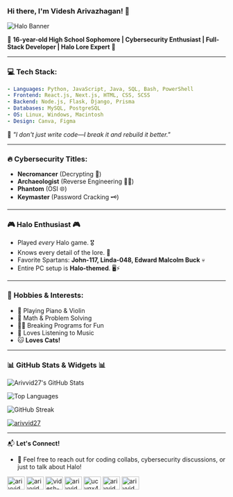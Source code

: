 ### Hi there, I'm Videsh Arivazhagan! 👋

![Halo Banner](https://media2.giphy.com/media/v1.Y2lkPTc5MGI3NjExOTNmeXhsbnZpbTgwNWV2MXN2Zndhdnk5eDFvajU5dGJianAzbzllbCZlcD12MV9pbnRlcm5hbF9naWZfYnlfaWQmY3Q9Zw/lB4gMQYzc698mjsX0M/giphy.gif)

🚀 **16-year-old High School Sophomore | Cybersecurity Enthusiast | Full-Stack Developer | Halo Lore Expert** 🚀

---

### 💻 **Tech Stack:**

```yaml
- Languages: Python, JavaScript, Java, SQL, Bash, PowerShell
- Frontend: React.js, Next.js, HTML, CSS, SCSS
- Backend: Node.js, Flask, Django, Prisma
- Databases: MySQL, PostgreSQL
- OS: Linux, Windows, Macintosh
- Design: Canva, Figma
```

🌟 *"I don't just write code—I break it and rebuild it better."*

---

### 🔥 **Cybersecurity Titles:**

- **Necromancer** (Decrypting 🔐)
- **Archaeologist** (Reverse Engineering 🕵️‍♂️)
- **Phantom** (OSI 🌐)
- **Keymaster** (Password Cracking 🗝️)

---

### 🎮 **Halo Enthusiast** 🎮

- Played *every* Halo game. 🎖️
- Knows every detail of the lore. 📖
- Favorite Spartans: **John-117, Linda-048, Edward Malcolm Buck** 💀
- Entire PC setup is **Halo-themed**. 🖥️⚡

---

### 🎵 **Hobbies & Interests:**

- 🎹 Playing Piano & Violin
- 🧩 Math & Problem Solving
- 🕵️‍♂️ Breaking Programs for Fun
- 🎵 Loves Listening to Music
- 🐱 **Loves Cats!**

---

### 📊 **GitHub Stats & Widgets** 📊

![Arivvid27's GitHub Stats](https://github-readme-stats.vercel.app/api?username=arivvid27&show_icons=true&theme=radical)

![Top Languages](https://github-readme-stats.vercel.app/api/top-langs/?username=arivvid27&layout=compact&theme=radical)

![GitHub Streak](https://github-readme-streak-stats.herokuapp.com/?user=arivvid27&theme=radical)


[<p align="left"> <a href="https://github.com/ryo-ma/github-profile-trophy"><img src="https://github-profile-trophy.vercel.app/?username=arivvid27" alt="arivvid27" /></a> </p>](https://github-profile-trophy.vercel.app/?username=arivvid27&theme=nord)

---

📬 **Let's Connect!** 
- 💬 Feel free to reach out for coding collabs, cybersecurity discussions, or just to talk about Halo!
<p align="left">
<a href="https://codepen.io/arivvid27" target="blank"><img align="center" src="https://raw.githubusercontent.com/rahuldkjain/github-profile-readme-generator/master/src/images/icons/Social/codepen.svg" alt="arivvid27" height="30" width="40" /></a>
<a href="https://dev.to/arivvid27" target="blank"><img align="center" src="https://raw.githubusercontent.com/rahuldkjain/github-profile-readme-generator/master/src/images/icons/Social/devto.svg" alt="arivvid27" height="30" width="40" /></a>
<a href="https://linkedin.com/in/videsh-k-ariv" target="blank"><img align="center" src="https://raw.githubusercontent.com/rahuldkjain/github-profile-readme-generator/master/src/images/icons/Social/linked-in-alt.svg" alt="videsh-k-ariv" height="30" width="40" /></a>
<a href="https://stackoverflow.com/users/19518483/arivvid27" target="blank"><img align="center" src="https://raw.githubusercontent.com/rahuldkjain/github-profile-readme-generator/master/src/images/icons/Social/stack-overflow.svg" alt="arivvid27" height="30" width="40" /></a>
<a href="https://www.youtube.com/channel/UCvqx44t990JePhfmMZdH06A" target="blank"><img align="center" src="https://raw.githubusercontent.com/rahuldkjain/github-profile-readme-generator/master/src/images/icons/Social/youtube.svg" alt="ucvqx44t990jephfmmzdh06a" height="30" width="40" /></a>
<a href="https://www.hackerrank.com/arivvid27" target="blank"><img align="center" src="https://raw.githubusercontent.com/rahuldkjain/github-profile-readme-generator/master/src/images/icons/Social/hackerrank.svg" alt="arivvid27" height="30" width="40" /></a>
<a href="https://www.hackerearth.com/arivvid27" target="blank"><img align="center" src="https://raw.githubusercontent.com/rahuldkjain/github-profile-readme-generator/master/src/images/icons/Social/hackerearth.svg" alt="arivvid27" height="30" width="40" /></a>
</p>
